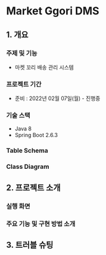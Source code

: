 # Market Ggori DMS

## 1. 개요
### 주제 및 기능
- 마켓 꼬리 배송 관리 시스템

### 프로젝트 기간
- 준비 : 2022년 02월 07일(월) - 진행중

### 기술 스택
- Java 8
- Spring Boot 2.6.3

### Table Schema

### Class Diagram


## 2. 프로젝트 소개
### 실행 화면

### 주요 기능 및 구현 방법 소개





## 3. 트러블 슈팅







